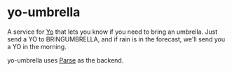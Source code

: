 # yo-umbrella

A service for [Yo](http://www.justyo.co) that lets you know if you need to bring an umbrella.
Just send a YO to BRINGUMBRELLA, and if rain is in the forecast, we'll send you a YO in the morning.

yo-umbrella uses [Parse](http://parse.com) as the backend.
